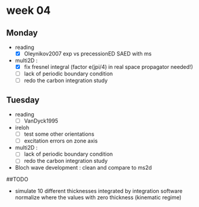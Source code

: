 # week 04
## Monday
- reading
    - [x] Oleynikov2007 exp vs precessionED SAED with ms
- multi2D :
    - [x] fix fresnel integral (factor e(jpi/4) in real space propagator needed!)
    - [ ] lack of periodic boundary condition
    - [ ] redo the carbon integration study

## Tuesday
- reading
    - [ ] VanDyck1995
- ireloh  
    - [ ] test some other orientations
    - [ ] excitation errors on zone axis
- multi2D :
    - [ ] lack of periodic boundary condition
    - [ ] redo the carbon integration study

- Bloch wave development : clean and compare to ms2d


##TODO

- simulate 10 different thicknesses integrated by integration software
normalize where the values with zero thickness (kinematic regime)
